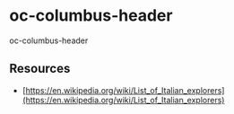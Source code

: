 # oc-columbus-header

oc-columbus-header

## Resources

- [https://en.wikipedia.org/wiki/List_of_Italian_explorers](https://en.wikipedia.org/wiki/List_of_Italian_explorers)
